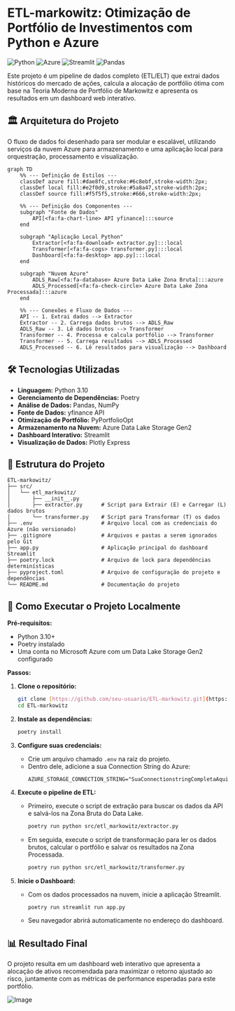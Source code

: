 # ETL-markowitz: Otimização de Portfólio de Investimentos com Python e Azure

![Python](https://img.shields.io/badge/Python-3.10-3776AB?style=for-the-badge&logo=python&logoColor=white)
![Azure](https://img.shields.io/badge/Azure-Data_Lake-0078D4?style=for-the-badge&logo=microsoft-azure&logoColor=white)
![Streamlit](https://img.shields.io/badge/Streamlit-1.50-FF4B4B?style=for-the-badge&logo=streamlit&logoColor=white)
![Pandas](https://img.shields.io/badge/Pandas-2.3-150458?style=for-the-badge&logo=pandas&logoColor=white)

Este projeto é um pipeline de dados completo (ETL/ELT) que extrai dados históricos do mercado de ações, calcula a alocação de portfólio ótima com base na Teoria Moderna de Portfólio de Markowitz e apresenta os resultados em um dashboard web interativo.

## 🏛️ Arquitetura do Projeto

O fluxo de dados foi desenhado para ser modular e escalável, utilizando serviços da nuvem Azure para armazenamento e uma aplicação local para orquestração, processamento e visualização.

```mermaid
graph TD
    %% --- Definição de Estilos ---
    classDef azure fill:#dae8fc,stroke:#6c8ebf,stroke-width:2px;
    classDef local fill:#e2f0d9,stroke:#5a8a47,stroke-width:2px;
    classDef source fill:#f5f5f5,stroke:#666,stroke-width:2px;

    %% --- Definição dos Componentes ---
    subgraph "Fonte de Dados"
        API[<fa:fa-chart-line> API yfinance]:::source
    end

    subgraph "Aplicação Local Python"
        Extractor[<fa:fa-download> extractor.py]:::local
        Transformer[<fa:fa-cogs> transformer.py]:::local
        Dashboard[<fa:fa-desktop> app.py]:::local
    end
    
    subgraph "Nuvem Azure"
        ADLS_Raw[<fa:fa-database> Azure Data Lake Zona Bruta]:::azure
        ADLS_Processed[<fa:fa-check-circle> Azure Data Lake Zona Processada]:::azure
    end

    %% --- Conexões e Fluxo de Dados ---
    API -- 1. Extrai dados --> Extractor
    Extractor -- 2. Carrega dados brutos --> ADLS_Raw
    ADLS_Raw -- 3. Lê dados brutos --> Transformer
    Transformer -- 4. Processa e calcula portfólio --> Transformer
    Transformer -- 5. Carrega resultados --> ADLS_Processed
    ADLS_Processed -- 6. Lê resultados para visualização --> Dashboard
```

## 🛠️ Tecnologias Utilizadas

* **Linguagem:** Python 3.10
* **Gerenciamento de Dependências:** Poetry
* **Análise de Dados:** Pandas, NumPy
* **Fonte de Dados:** yfinance API
* **Otimização de Portfólio:** PyPortfolioOpt
* **Armazenamento na Nuvem:** Azure Data Lake Storage Gen2
* **Dashboard Interativo:** Streamlit
* **Visualização de Dados:** Plotly Express

## 📂 Estrutura do Projeto

```
ETL-markowitz/
├── src/
│   └── etl_markowitz/
│       ├── __init__.py
│       ├── extractor.py      # Script para Extrair (E) e Carregar (L) dados brutos
│       └── transformer.py    # Script para Transformar (T) os dados
├── .env                      # Arquivo local com as credenciais do Azure (não versionado)
├── .gitignore                # Arquivos e pastas a serem ignorados pelo Git
├── app.py                    # Aplicação principal do dashboard Streamlit
├── poetry.lock               # Arquivo de lock para dependências determinísticas
├── pyproject.toml            # Arquivo de configuração do projeto e dependências
└── README.md                 # Documentação do projeto
```

## 🚀 Como Executar o Projeto Localmente

**Pré-requisitos:**
* Python 3.10+
* Poetry instalado
* Uma conta no Microsoft Azure com um Data Lake Storage Gen2 configurado

**Passos:**

1.  **Clone o repositório:**
    ```bash
    git clone [https://github.com/seu-usuario/ETL-markowitz.git](https://github.com/seu-usuario/ETL-markowitz.git)
    cd ETL-markowitz
    ```

2.  **Instale as dependências:**
    ```bash
    poetry install
    ```

3.  **Configure suas credenciais:**
    * Crie um arquivo chamado `.env` na raiz do projeto.
    * Dentro dele, adicione a sua Connection String do Azure:
        ```env
        AZURE_STORAGE_CONNECTION_STRING="SuaConnectionstringCompletaAqui"
        ```

4.  **Execute o pipeline de ETL:**
    * Primeiro, execute o script de extração para buscar os dados da API e salvá-los na Zona Bruta do Data Lake.
        ```bash
        poetry run python src/etl_markowitz/extractor.py
        ```
    * Em seguida, execute o script de transformação para ler os dados brutos, calcular o portfólio e salvar os resultados na Zona Processada.
        ```bash
        poetry run python src/etl_markowitz/transformer.py
        ```

5.  **Inicie o Dashboard:**
    * Com os dados processados na nuvem, inicie a aplicação Streamlit.
        ```bash
        poetry run streamlit run app.py
        ```
    * Seu navegador abrirá automaticamente no endereço do dashboard.

## 📊 Resultado Final

O projeto resulta em um dashboard web interativo que apresenta a alocação de ativos recomendada para maximizar o retorno ajustado ao risco, juntamente com as métricas de performance esperadas para este portfólio.

![Image](https://github.com/user-attachments/assets/60e36b3b-f68a-4250-aadd-cdd911b57529)

